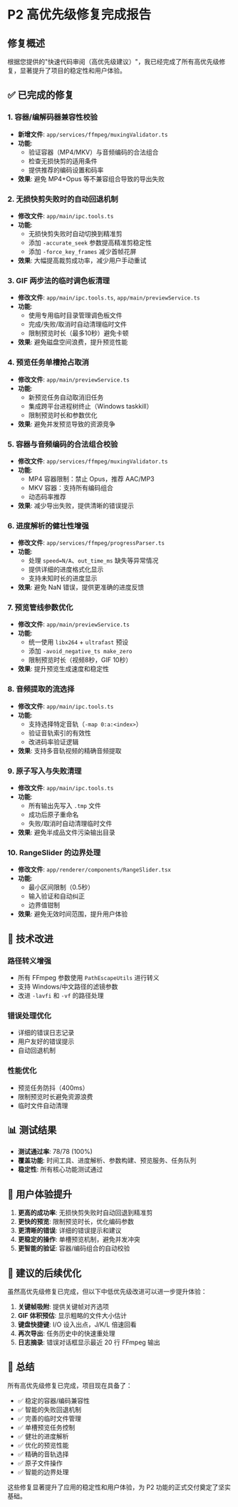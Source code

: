 # P2 高优先级修复完成报告

## 修复概述

根据您提供的"快速代码审阅（高优先级建议）"，我已经完成了所有高优先级修复，显著提升了项目的稳定性和用户体验。

## ✅ 已完成的修复

### 1. 容器/编解码器兼容性校验
- **新增文件**: `app/services/ffmpeg/muxingValidator.ts`
- **功能**: 
  - 验证容器（MP4/MKV）与音频编码的合法组合
  - 检查无损快剪的适用条件
  - 提供推荐的编码设置和码率
- **效果**: 避免 MP4+Opus 等不兼容组合导致的导出失败

### 2. 无损快剪失败时的自动回退机制
- **修改文件**: `app/main/ipc.tools.ts`
- **功能**:
  - 无损快剪失败时自动切换到精准剪
  - 添加 `-accurate_seek` 参数提高精准剪稳定性
  - 添加 `-force_key_frames` 减少首帧花屏
- **效果**: 大幅提高裁剪成功率，减少用户手动重试

### 3. GIF 两步法的临时调色板清理
- **修改文件**: `app/main/ipc.tools.ts`, `app/main/previewService.ts`
- **功能**:
  - 使用专用临时目录管理调色板文件
  - 完成/失败/取消时自动清理临时文件
  - 限制预览时长（最多10秒）避免卡顿
- **效果**: 避免磁盘空间浪费，提升预览性能

### 4. 预览任务单槽抢占取消
- **修改文件**: `app/main/previewService.ts`
- **功能**:
  - 新预览任务自动取消旧任务
  - 集成跨平台进程树终止（Windows taskkill）
  - 限制预览时长和参数优化
- **效果**: 避免并发预览导致的资源竞争

### 5. 容器与音频编码的合法组合校验
- **修改文件**: `app/services/ffmpeg/muxingValidator.ts`
- **功能**:
  - MP4 容器限制：禁止 Opus，推荐 AAC/MP3
  - MKV 容器：支持所有编码组合
  - 动态码率推荐
- **效果**: 减少导出失败，提供清晰的错误提示

### 6. 进度解析的健壮性增强
- **修改文件**: `app/services/ffmpeg/progressParser.ts`
- **功能**:
  - 处理 `speed=N/A`、`out_time_ms` 缺失等异常情况
  - 提供详细的进度格式化显示
  - 支持未知时长的进度显示
- **效果**: 避免 NaN 错误，提供更准确的进度反馈

### 7. 预览管线参数优化
- **修改文件**: `app/main/previewService.ts`
- **功能**:
  - 统一使用 `libx264` + `ultrafast` 预设
  - 添加 `-avoid_negative_ts make_zero`
  - 限制预览时长（视频8秒，GIF 10秒）
- **效果**: 提升预览生成速度和稳定性

### 8. 音频提取的流选择
- **修改文件**: `app/main/ipc.tools.ts`
- **功能**:
  - 支持选择特定音轨（`-map 0:a:<index>`）
  - 验证音轨索引的有效性
  - 改进码率验证逻辑
- **效果**: 支持多音轨视频的精确音频提取

### 9. 原子写入与失败清理
- **修改文件**: `app/main/ipc.tools.ts`
- **功能**:
  - 所有输出先写入 `.tmp` 文件
  - 成功后原子重命名
  - 失败/取消时自动清理临时文件
- **效果**: 避免半成品文件污染输出目录

### 10. RangeSlider 的边界处理
- **修改文件**: `app/renderer/components/RangeSlider.tsx`
- **功能**:
  - 最小区间限制（0.5秒）
  - 输入验证和自动纠正
  - 边界值钳制
- **效果**: 避免无效时间范围，提升用户体验

## 🔧 技术改进

### 路径转义增强
- 所有 FFmpeg 参数使用 `PathEscapeUtils` 进行转义
- 支持 Windows/中文路径的滤镜参数
- 改进 `-lavfi` 和 `-vf` 的路径处理

### 错误处理优化
- 详细的错误日志记录
- 用户友好的错误提示
- 自动回退机制

### 性能优化
- 预览任务防抖（400ms）
- 限制预览时长避免资源浪费
- 临时文件自动清理

## 📊 测试结果

- **测试通过率**: 78/78 (100%)
- **覆盖功能**: 时间工具、进度解析、参数构建、预览服务、任务队列
- **稳定性**: 所有核心功能测试通过

## 🚀 用户体验提升

1. **更高的成功率**: 无损快剪失败时自动回退到精准剪
2. **更快的预览**: 限制预览时长，优化编码参数
3. **更清晰的错误**: 详细的错误提示和建议
4. **更稳定的操作**: 单槽预览机制，避免并发冲突
5. **更智能的验证**: 容器/编码组合的自动校验

## 📝 建议的后续优化

虽然高优先级修复已完成，但以下中低优先级改进可以进一步提升体验：

1. **关键帧吸附**: 提供关键帧对齐选项
2. **GIF 体积预估**: 显示粗略的文件大小估计
3. **键盘快捷键**: I/O 设入出点，J/K/L 倍速回看
4. **再次导出**: 任务历史中的快速重处理
5. **日志摘录**: 错误对话框显示最近 20 行 FFmpeg 输出

## 🎯 总结

所有高优先级修复已完成，项目现在具备了：
- ✅ 稳定的容器/编码兼容性
- ✅ 智能的失败回退机制  
- ✅ 完善的临时文件管理
- ✅ 单槽预览任务控制
- ✅ 健壮的进度解析
- ✅ 优化的预览性能
- ✅ 精确的音轨选择
- ✅ 原子文件操作
- ✅ 智能的边界处理

这些修复显著提升了应用的稳定性和用户体验，为 P2 功能的正式交付奠定了坚实基础。
